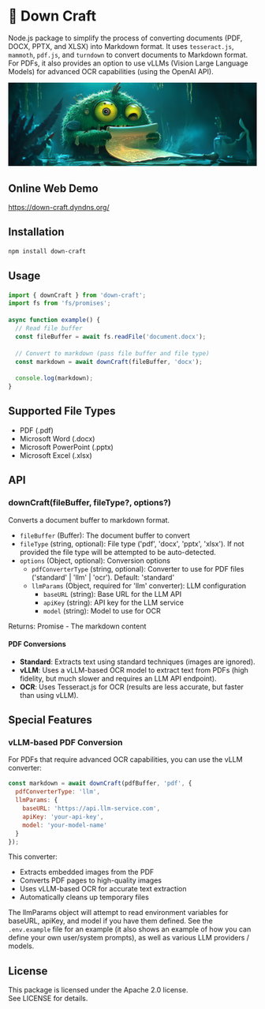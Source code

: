 # 📑 Down Craft

Node.js package to simplify the process of converting documents (PDF, DOCX, PPTX, and XLSX) into Markdown format. 
It uses `tesseract.js`, `mammoth`, `pdf.js`, and `turndown` to convert documents to Markdown format. For PDFs, it also provides an option to use vLLMs (Vision Large Language Models) for advanced OCR capabilities (using the OpenAI API).

![down-craft](https://raw.githubusercontent.com/jparkerweb/down-craft/main/down-craft.jpg)

## Online Web Demo
https://down-craft.dyndns.org/

## Installation

```bash
npm install down-craft
```

## Usage

```javascript
import { downCraft } from 'down-craft';
import fs from 'fs/promises';

async function example() {
  // Read file buffer
  const fileBuffer = await fs.readFile('document.docx');
  
  // Convert to markdown (pass file buffer and file type)
  const markdown = await downCraft(fileBuffer, 'docx');
  
  console.log(markdown);
}
```

## Supported File Types

- PDF (.pdf)
- Microsoft Word (.docx)
- Microsoft PowerPoint (.pptx)
- Microsoft Excel (.xlsx)

## API

### downCraft(fileBuffer, fileType?, options?)

Converts a document buffer to markdown format.

- `fileBuffer` (Buffer): The document buffer to convert
- `fileType` (string, optional): File type ('pdf', 'docx', 'pptx', 'xlsx'). If not provided the file type will be attempted to be auto-detected.
- `options` (Object, optional): Conversion options
  - `pdfConverterType` (string, optional): Converter to use for PDF files ('standard' | 'llm' | 'ocr'). Default: 'standard'
  - `llmParams` (Object, required for 'llm' converter): LLM configuration
    - `baseURL` (string): Base URL for the LLM API
    - `apiKey` (string): API key for the LLM service
    - `model` (string): Model to use for OCR

Returns: Promise<string> - The markdown content


#### PDF Conversions

- **Standard**: Extracts text using standard techniques (images are ignored).
- **vLLM**: Uses a vLLM-based OCR model to extract text from PDFs (high fidelity, but much slower and requires an LLM API endpoint).
- **OCR**: Uses Tesseract.js for OCR (results are less accurate, but faster than using vLLM).

## Special Features

### vLLM-based PDF Conversion

For PDFs that require advanced OCR capabilities, you can use the vLLM converter:

```javascript
const markdown = await downCraft(pdfBuffer, 'pdf', {
  pdfConverterType: 'llm',
  llmParams: {
    baseURL: 'https://api.llm-service.com',
    apiKey: 'your-api-key',
    model: 'your-model-name'
  }
});
```

This converter:
- Extracts embedded images from the PDF
- Converts PDF pages to high-quality images
- Uses vLLM-based OCR for accurate text extraction
- Automatically cleans up temporary files

The llmParams object will attempt to read environment variables for baseURL, apiKey, and model if you have them defined.
See the `.env.example` file for an example (it also shows an example of how you can define your own user/system prompts), as well as various LLM providers / models.

## License

This package is licensed under the Apache 2.0 license.  
See LICENSE for details.
